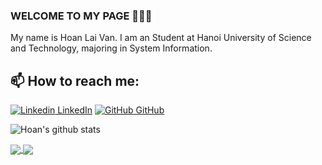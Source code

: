 ### WELCOME TO MY PAGE 👋👋👋
My name is Hoan Lai Van. I am an Student at Hanoi University of Science and Technology, majoring in System Information.
## 📫 How to reach me: 

[![Linkedin](https://i.stack.imgur.com/gVE0j.png) LinkedIn](https://www.linkedin.com/in/ho%C3%A0n-l%E1%BA%A1i-v%C4%83n-976618220/) [![GitHub](https://i.stack.imgur.com/tskMh.png) GitHub](https://github.com/hoanlv214/)



![Hoan's github stats](https://github-readme-stats-git-masterrstaa-rickstaa.vercel.app/api?username=hoanlv214&show_icons=true&theme=tokyonight&hide=contribs,prs,issues)

<a href="https://github.com/hoanlv214/chat-realtime-nodejs-mysql">
  <!-- Change the `github-readme-stats.anuraghazra1.vercel.app` to `github-readme-stats.vercel.app`  -->
  <img align="center" src="https://github-readme-stats.anuraghazra1.vercel.app/api/pin/?username=hoanlv214&repo=chat-realtime-nodejs-mysql&theme=radical" />
</a>

<a href="https://github.com/hoanlv214/web-crawler-nodejs-mongodb">
  <!-- Change the `github-readme-stats.anuraghazra1.vercel.app` to `github-readme-stats.vercel.app`  -->
  <img align="center" src="https://github-readme-stats.anuraghazra1.vercel.app/api/pin/?username=hoanlv214&repo=web-crawler-nodejs-mongodb&theme=radical" />
</a>

